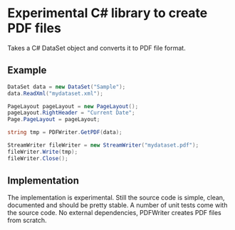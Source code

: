 # Experimental C# library to create PDF files

Takes a C# DataSet object and converts it to PDF file format.

## Example

```C#
DataSet data = new DataSet("Sample");
data.ReadXml("mydataset.xml");

PageLayout pageLayout = new PageLayout();
pageLayout.RightHeader = "Current Date";
Page.PageLayout = pageLayout;

string tmp = PDFWriter.GetPDF(data);

StreamWriter fileWriter = new StreamWriter("mydataset.pdf");
fileWriter.Write(tmp);
fileWriter.Close();
```

## Implementation

The implementation is experimental. Still the source code is simple, clean, documented and should be pretty stable.
A number of unit tests come with the source code.
No external dependencies, PDFWriter creates PDF files from scratch.
